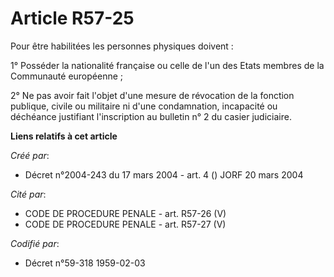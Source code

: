 # Article R57-25

Pour être habilitées les personnes physiques doivent :

1° Posséder la nationalité française ou celle de l'un des Etats membres de la Communauté européenne ;

2° Ne pas avoir fait l'objet d'une mesure de révocation de la fonction publique, civile ou militaire ni d'une condamnation,
incapacité ou déchéance justifiant l'inscription au bulletin n° 2 du casier judiciaire.

**Liens relatifs à cet article**

_Créé par_:

  - Décret n°2004-243 du 17 mars 2004 - art. 4 () JORF 20 mars 2004

_Cité par_:

  - CODE DE PROCEDURE PENALE - art. R57-26 (V)
  - CODE DE PROCEDURE PENALE - art. R57-27 (V)

_Codifié par_:

  - Décret n°59-318 1959-02-03
